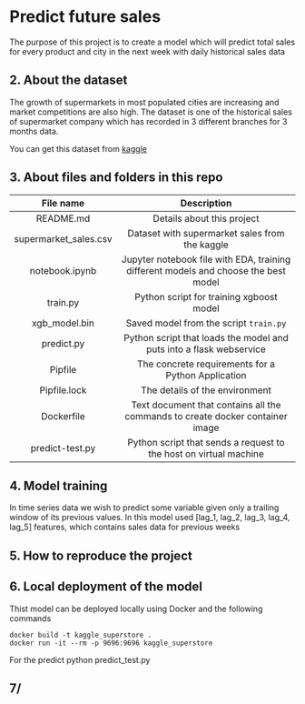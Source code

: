 # Predict future sales

The purpose of this project is to create a model which will predict total sales for every product and city in the next week with daily historical sales data

## 2. About the dataset

The growth of supermarkets in most populated cities are increasing and market competitions are also high. The dataset is one of the historical sales of supermarket company which has recorded in 3 different branches for 3 months data.

You can get this dataset from [kaggle](https://www.kaggle.com/datasets/aungpyaeap/supermarket-sales)

## 3. About files and folders in this repo

|  File name |      Description       |
|:--------:|:-----------------------------------:|
|    README.md   |Details about this project| 
|    supermarket_sales.csv   |Dataset with supermarket sales from the kaggle |
|    notebook.ipynb   |Jupyter notebook file with EDA, training different models and choose the best model |
|    train.py   |Python script for training xgboost model |
|    xgb_model.bin   |Saved model from the script `train.py` |
|    predict.py   |Python script that loads the model and puts into a flask webservice|
|    Pipfile   |The concrete requirements for a Python Application|
|    Pipfile.lock   |The details of the environment|
|    Dockerfile   |Text document that contains all the commands to create docker container image|
|    predict-test.py   |Python script that sends a request to the host on virtual machine |
 
## 4. Model training
In time series data we wish to predict some variable given only a trailing window of its previous values. 
In this model used [lag_1, lag_2, lag_3, lag_4, lag_5] features, which contains sales data for previous weeks

## 5. How to reproduce the project


## 6. Local deployment of the model
Thist model can be deployed locally using Docker and the following commands
```
docker build -t kaggle_superstore .
docker run -it --rm -p 9696:9696 kaggle_superstore
```

For the predict 
python predict_test.py

## 7/
